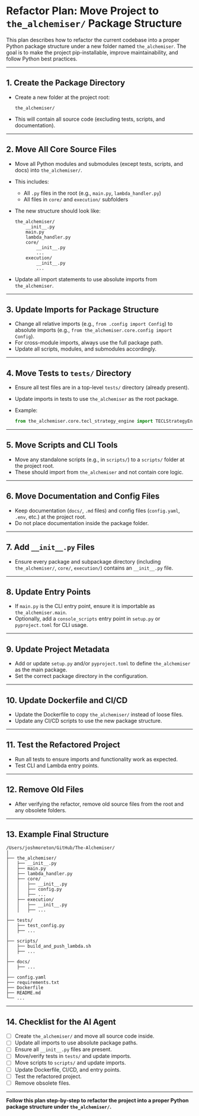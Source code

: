 # Refactor Plan: Move Project to `the_alchemiser/` Package Structure

This plan describes how to refactor the current codebase into a proper Python package structure under a new folder named `the_alchemiser`. The goal is to make the project pip-installable, improve maintainability, and follow Python best practices.

---

## 1. **Create the Package Directory**

- Create a new folder at the project root:  

  ```
  the_alchemiser/
  ```

- This will contain all source code (excluding tests, scripts, and documentation).

---

## 2. **Move All Core Source Files**

- Move all Python modules and submodules (except tests, scripts, and docs) into `the_alchemiser/`.
- This includes:
  - All `.py` files in the root (e.g., `main.py`, `lambda_handler.py`)
  - All files in `core/` and `execution/` subfolders
- The new structure should look like:

  ```
  the_alchemiser/
      __init__.py
      main.py
      lambda_handler.py
      core/
          __init__.py
          ...
      execution/
          __init__.py
          ...
  ```

- Update all import statements to use absolute imports from `the_alchemiser`.

---

## 3. **Update Imports for Package Structure**

- Change all relative imports (e.g., `from .config import Config`) to absolute imports (e.g., `from the_alchemiser.core.config import Config`).
- For cross-module imports, always use the full package path.
- Update all scripts, modules, and submodules accordingly.

---

## 4. **Move Tests to `tests/` Directory**

- Ensure all test files are in a top-level `tests/` directory (already present).
- Update imports in tests to use `the_alchemiser` as the root package.
- Example:

  ```python
  from the_alchemiser.core.tecl_strategy_engine import TECLStrategyEngine
  ```

---

## 5. **Move Scripts and CLI Tools**

- Move any standalone scripts (e.g., in `scripts/`) to a `scripts/` folder at the project root.
- These should import from `the_alchemiser` and not contain core logic.

---

## 6. **Move Documentation and Config Files**

- Keep documentation (`docs/`, `.md` files) and config files (`config.yaml`, `.env`, etc.) at the project root.
- Do not place documentation inside the package folder.

---

## 7. **Add `__init__.py` Files**

- Ensure every package and subpackage directory (including `the_alchemiser/`, `core/`, `execution/`) contains an `__init__.py` file.

---

## 8. **Update Entry Points**

- If `main.py` is the CLI entry point, ensure it is importable as `the_alchemiser.main`.
- Optionally, add a `console_scripts` entry point in `setup.py` or `pyproject.toml` for CLI usage.

---

## 9. **Update Project Metadata**

- Add or update `setup.py` and/or `pyproject.toml` to define `the_alchemiser` as the main package.
- Set the correct package directory in the configuration.

---

## 10. **Update Dockerfile and CI/CD**

- Update the Dockerfile to copy `the_alchemiser/` instead of loose files.
- Update any CI/CD scripts to use the new package structure.

---

## 11. **Test the Refactored Project**

- Run all tests to ensure imports and functionality work as expected.
- Test CLI and Lambda entry points.

---

## 12. **Remove Old Files**

- After verifying the refactor, remove old source files from the root and any obsolete folders.

---

## 13. **Example Final Structure**

```
/Users/joshmoreton/GitHub/The-Alchemiser/
│
├── the_alchemiser/
│   ├── __init__.py
│   ├── main.py
│   ├── lambda_handler.py
│   ├── core/
│   │   ├── __init__.py
│   │   ├── config.py
│   │   ├── ...
│   ├── execution/
│   │   ├── __init__.py
│   │   ├── ...
│
├── tests/
│   ├── test_config.py
│   ├── ...
│
├── scripts/
│   ├── build_and_push_lambda.sh
│   ├── ...
│
├── docs/
│   ├── ...
│
├── config.yaml
├── requirements.txt
├── Dockerfile
├── README.md
└── ...
```

---

## 14. **Checklist for the AI Agent**

- [ ] Create `the_alchemiser/` and move all source code inside.
- [ ] Update all imports to use absolute package paths.
- [ ] Ensure all `__init__.py` files are present.
- [ ] Move/verify tests in `tests/` and update imports.
- [ ] Move scripts to `scripts/` and update imports.
- [ ] Update Dockerfile, CI/CD, and entry points.
- [ ] Test the refactored project.
- [ ] Remove obsolete files.

---

**Follow this plan step-by-step to refactor the project into a proper Python package structure under `the_alchemiser/`.**
